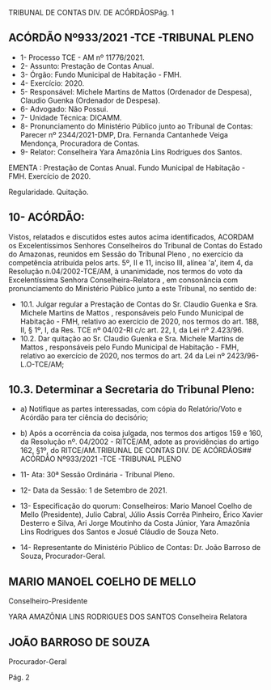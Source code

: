 TRIBUNAL DE CONTAS DIV. DE ACÓRDÃOSPág. 1

## ACÓRDÃO Nº933/2021 -TCE -TRIBUNAL PLENO

- 1- Processo TCE - AM nº 11776/2021.
- 2- Assunto: Prestação de Contas Anual.
- 3- Órgão: Fundo Municipal de Habitação - FMH.
- 4- Exercício: 2020.
- 5- Responsável: Michele  Martins  de  Mattos  (Ordenador de Despesa), Claudio Guenka (Ordenador de Despesa).
- 6- Advogado: Não Possui.
- 7- Unidade Técnica: DICAMM.
- 8- Pronunciamento  do  Ministério  Público  junto  ao  Tribunal  de  Contas: Parecer  nº 2344/2021-DMP, Dra. Fernanda Cantanhede Veiga Mendonça, Procuradora de Contas.
- 9- Relator: Conselheira Yara Amazônia Lins Rodrigues dos Santos.

EMENTA : Prestação de Contas Anual. Fundo Municipal de Habitação - FMH. Exercício de 2020.

Regularidade. Quitação.

## 10-  ACÓRDÃO:

Vistos, relatados e discutidos estes autos acima identificados, ACORDAM os Excelentíssimos Senhores Conselheiros do Tribunal de Contas do Estado do Amazonas, reunidos em Sessão do Tribunal Pleno , no exercício da competência atribuída pelos arts. 5º, II e 11, inciso III, alínea 'a', item 4, da Resolução n.04/2002-TCE/AM, à unanimidade, nos termos do voto da Excelentíssima Senhora Conselheira-Relatora ,  em consonância com pronunciamento do Ministério Público junto a este Tribunal, no sentido de:

- 10.1.  Julgar  regular a  Prestação  de  Contas  do Sr.  Claudio  Guenka e Sra. Michele  Martins  de  Mattos , responsáveis  pelo  Fundo  Municipal  de Habitação - FMH, relativo ao exercício de 2020, nos termos do art. 188, II, § 1º, I, da Res. TCE nº 04/02-RI c/c art. 22, I, da Lei nº 2.423/96.
- 10.2.  Dar quitação ao Sr. Claudio  Guenka e Sra.  Michele  Martins  de Mattos , responsáveis pelo Fundo Municipal de Habitação - FMH, relativo ao exercício de 2020, nos termos do art. 24 da Lei nº 2423/96-L.O-TCE/AM;

## 10.3.  Determinar a Secretaria do Tribunal Pleno:

- a)  Notifique  as  partes  interessadas,  com  cópia  do  Relatório/Voto  e Acórdão para ter ciência do decisório;
- b) Após a ocorrência da coisa julgada, nos termos dos artigos 159 e 160, da Resolução nº. 04/2002 - RITCE/AM, adote as providências do artigo 162, §1º, do RITCE/AM.TRIBUNAL DE CONTAS DIV. DE ACÓRDÃOS## ACÓRDÃO Nº933/2021 -TCE -TRIBUNAL PLENO

- 11-  Ata: 30ª Sessão Ordinária - Tribunal Pleno.
- 12-  Data da Sessão: 1 de Setembro de 2021.
- 13-  Especificação do quorum: Conselheiros: Mario Manoel Coelho de Mello (Presidente), Julio  Cabral,  Júlio  Assis  Corrêa  Pinheiro,  Érico  Xavier  Desterro  e  Silva,  Ari  Jorge Moutinho da Costa Júnior, Yara Amazônia Lins Rodrigues dos Santos e Josué Cláudio de Souza Neto.
- 14-  Representante  do  Ministério  Público  de  Contas: Dr. João  Barroso  de  Souza, Procurador-Geral.

## MARIO MANOEL COELHO DE MELLO

Conselheiro-Presidente

YARA AMAZÔNIA LINS RODRIGUES DOS SANTOS Conselheira Relatora

## JOÃO BARROSO DE SOUZA

Procurador-Geral

Pág. 2